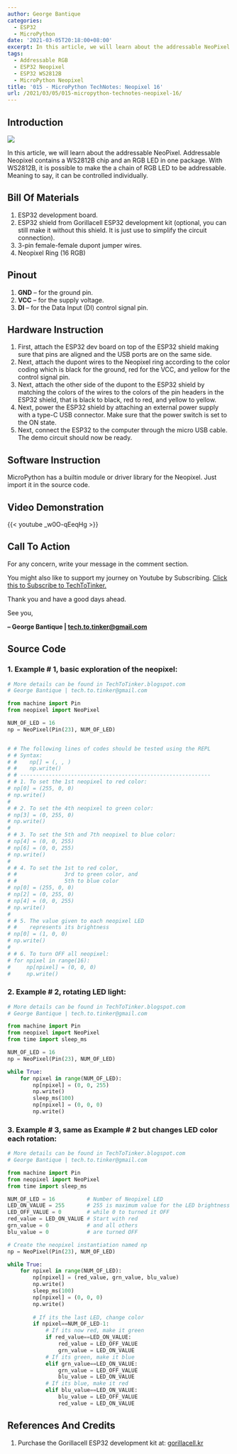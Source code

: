 ```yaml
---
author: George Bantique
categories:
  - ESP32
  - MicroPython
date: '2021-03-05T20:18:00+08:00'
excerpt: In this article, we will learn about the addressable NeoPixel. Addressable Neopixel contains a WS2812B chip and an RGB LED in one package. With WS2812B, it is possible to make the a chain of RGB LED to be addressable. Meaning to say, it can be controlled individually.
tags:
  - Addressable RGB
  - ESP32 Neopixel
  - ESP32 WS2812B
  - MicroPython Neopixel
title: '015 - MicroPython TechNotes: Neopixel 16'
url: /2021/03/05/015-micropython-technotes-neopixel-16/
---
```


## **Introduction**

![](/images/015-technotes-neopixel-16-RGB-LED-ring.png)

In this article, we will learn about the addressable NeoPixel. Addressable Neopixel contains a WS2812B chip and an RGB LED in one package. With WS2812B, it is possible to make the a chain of RGB LED to be addressable. Meaning to say, it can be controlled individually.

## **Bill Of Materials**

1. ESP32 development board.
2. ESP32 shield from Gorillacell ESP32 development kit (optional, you can still make it without this shield. It is just use to simplify the circuit connection).
3. 3-pin female-female dupont jumper wires.
4. Neopixel Ring (16 RGB)

## **Pinout**

1. **GND** – for the ground pin.
2. **VCC** – for the supply voltage.
3. **DI** – for the Data Input (DI) control signal pin.

## **Hardware Instruction**

1. First, attach the ESP32 dev board on top of the ESP32 shield making sure that pins are aligned and the USB ports are on the same side.
2. Next, attach the dupont wires to the Neopixel ring according to the color coding which is black for the ground, red for the VCC, and yellow for the control signal pin.
3. Next, attach the other side of the dupont to the ESP32 shield by matching the colors of the wires to the colors of the pin headers in the ESP32 shield, that is black to black, red to red, and yellow to yellow.
4. Next, power the ESP32 shield by attaching an external power supply with a type-C USB connector. Make sure that the power switch is set to the ON state.
5. Next, connect the ESP32 to the computer through the micro USB cable. The demo circuit should now be ready.

## **Software Instruction**

MicroPython has a builtin module or driver library for the Neopixel. Just import it in the source code.

## **Video Demonstration**

{{< youtube _w0O-qEeqHg >}}

## **Call To Action**

For any concern, write your message in the comment section.

You might also like to support my journey on Youtube by Subscribing. [Click this to Subscribe to TechToTinker.](https://www.youtube.com/c/TechToTinker?sub_confirmation=1)

Thank you and have a good days ahead.

See you,

**– George Bantique | tech.to.tinker@gmail.com**

## **Source Code**

### 1. Example # 1, basic exploration of the neopixel:

```py { lineNos="true" wrap="true" }
# More details can be found in TechToTinker.blogspot.com 
# George Bantique | tech.to.tinker@gmail.com

from machine import Pin
from neopixel import NeoPixel

NUM_OF_LED = 16
np = NeoPixel(Pin(23), NUM_OF_LED)


# # The following lines of codes should be tested using the REPL
# # Syntax:
# #    np[] = (, , )
# #    np.write()
# # ------------------------------------------------------------
# # 1. To set the 1st neopixel to red color:
# np[0] = (255, 0, 0)
# np.write()
# 
# # 2. To set the 4th neopixel to green color:
# np[3] = (0, 255, 0)
# np.write()
# 
# # 3. To set the 5th and 7th neopixel to blue color:
# np[4] = (0, 0, 255)
# np[6] = (0, 0, 255)
# np.write()
# 
# # 4. To set the 1st to red color,
# #               3rd to green color, and
# #               5th to blue color
# np[0] = (255, 0, 0)
# np[2] = (0, 255, 0)
# np[4] = (0, 0, 255)
# np.write()
# 
# # 5. The value given to each neopixel LED
# #    represents its brightness
# np[0] = (1, 0, 0)
# np.write()
# 
# # 6. To turn OFF all neopixel:
# for npixel in range(16):
#     np[npixel] = (0, 0, 0)
#     np.write()

```

### 2. Example # 2, rotating LED light:

```py { lineNos="true" wrap="true" }
# More details can be found in TechToTinker.blogspot.com 
# George Bantique | tech.to.tinker@gmail.com

from machine import Pin
from neopixel import NeoPixel
from time import sleep_ms

NUM_OF_LED = 16
np = NeoPixel(Pin(23), NUM_OF_LED)

while True:
    for npixel in range(NUM_OF_LED):
        np[npixel] = (0, 0, 255)
        np.write()
        sleep_ms(100)
        np[npixel] = (0, 0, 0)
        np.write()

```

### 3. Example # 3, same as Example # 2 but changes LED color each rotation:

```py { lineNos="true" wrap="true" }
# More details can be found in TechToTinker.blogspot.com 
# George Bantique | tech.to.tinker@gmail.com

from machine import Pin
from neopixel import NeoPixel
from time import sleep_ms

NUM_OF_LED = 16          # Number of Neopixel LED
LED_ON_VALUE = 255       # 255 is maximum value for the LED brightness
LED_OFF_VALUE = 0        # while 0 to turned it OFF
red_value = LED_ON_VALUE # Start with red
grn_value = 0            # and all others
blu_value = 0            # are turned OFF

# Create the neopixel instantiation named np
np = NeoPixel(Pin(23), NUM_OF_LED)

while True:
    for npixel in range(NUM_OF_LED):
        np[npixel] = (red_value, grn_value, blu_value)
        np.write()
        sleep_ms(100)
        np[npixel] = (0, 0, 0)
        np.write()
        
        # If its the last LED, change color
        if npixel==NUM_OF_LED-1:
            # If its now red, make it green
            if red_value==LED_ON_VALUE:
                red_value = LED_OFF_VALUE
                grn_value = LED_ON_VALUE
            # If its green, make it blue
            elif grn_value==LED_ON_VALUE:
                grn_value = LED_OFF_VALUE
                blu_value = LED_ON_VALUE
            # If its blue, make it red
            elif blu_value==LED_ON_VALUE:
                blu_value = LED_OFF_VALUE
                red_value = LED_ON_VALUE 

```

## **References And Credits**

1. Purchase the Gorillacell ESP32 development kit at:
[gorillacell.kr](http://gorillacell.kr/)

